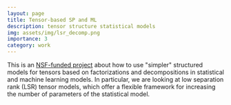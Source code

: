 ```yaml
---
layout: page
title: Tensor-based SP and ML
description: tensor structure statistical models
img: assets/img/lsr_decomp.png
importance: 3
category: work
---
```


This is an [NSF-funded project](https://www.nsf.gov/awardsearch/showAward?AWD_ID=1910110) about how to use "simpler" structured models for tensors based on factorizations and decompositions in statistical and machine learning models. In particular, we are looking at low separation rank (LSR) tensor models, which offer a flexible framework for increasing the number of parameters of the statistical model. 
